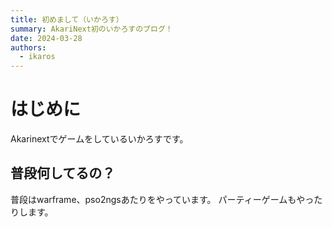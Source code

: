 ```yaml
---
title: 初めまして（いかろす）
summary: AkariNext初のいかろすのブログ！
date: 2024-03-28
authors:
  - ikaros
---
```


# はじめに

Akarinextでゲームをしているいかろすです。

## 普段何してるの？

普段はwarframe、pso2ngsあたりをやっています。
パーティーゲームもやったりします。